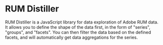 # RUM Distiller

RUM Distiller is a JavaScript library for data exploration of Adobe RUM data. It allows you to define the shape of the data first, in
the form of "series", "groups", and "facets". You can then filter the data based on the defined facets, and will automatically get data
aggregations for the series.
